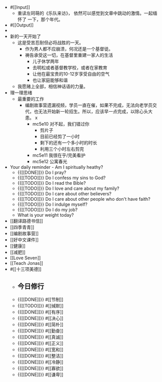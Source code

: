 - #[[Input]]
    - 重读左珂萌的《乐队来访》， 依然可以感觉到文章中跳动的激情。一起缅怀了 一下，那个年代。
- #[[Output]]
- 
- 新的一天开始了
    - 这是受苦忍耐但必将战胜的一天。
        - 作为男人都不应崩溃，何况还是一个基督徒。
        - 祷告承受这一切，在基督里重建一家人的生活
            - 儿子休学两年
            - 去明松或者基督教学校，或者在家教育
            - 让他在最宝贵的10-12岁享受自由的空气
            - 也让家庭能够和谐
    - 我愿赌上全部，相信神话语的力量。
- 理一理思绪
    - 最重要的工作
        - 编剧故事营遗漏视频，学员一直在催，如果不完成，无法向老学员交代，也无法开始新一轮招生。所以，应该早一点完成，以除心头大患。 x
            - mc5e10 对不起，我们错过你
                - 剪片子
                - 目前已经剪了一小时
                - 剩下的还有一个多小时的时长
                - 利用三个小时左右剪完
            - mc5e11 我很在乎/完美看护
            - mc5e12 公寓春光
- Your daily reminder - Am I spiritually heathy? 
    - {{[[DONE]]}} Do I pray? 
    - {{[[TODO]]}} Do I confess my sins to God?
    - {{[[TODO]]}} Do I read the Bible?
    - {{[[TODO]]}} Do I love and care about my family?
    - {{[[TODO]]}} Do I care about other believers?
    - {{[[TODO]]}} Do I care about other people who don't have faith?
    - {{[[TODO]]}} Do I indulge myself?
    - {{[[TODO]]}} Do I do my job?
    - What is your weight today?
- [[翻译路德书信]]
- [[四季青青]]
- [[编剧故事营]]
- [[好中文课件]]
- [[健康]]
- [[减肥]]
- [[Love Seven]]
- [[Teach Jonas]]
- #[[十三项美德]]
    - ## 今日修行 
    - {{[[DONE]]}} #[[节制]] 
    - {{[[TODO]]}} #[[缄默]] 
    - {{[[DONE]]}} #[[有序]] 
    - {{[[DONE]]}} #[[决心]] 
    - {{[[DONE]]}} #[[简朴]] 
    - {{[[DONE]]}} #[[勤奋]] 
    - {{[[DONE]]}} #[[真诚]] 
    - {{[[DONE]]}} #[[正义]] 
    - {{[[DONE]]}} #[[宽和]] 
    - {{[[DONE]]}} #[[整洁]] 
    - {{[[DONE]]}} #[[冷静]] 
    - {{[[DONE]]}} #[[寡欲]] 
    - {{[[DONE]]}} #[[谦卑]] 
